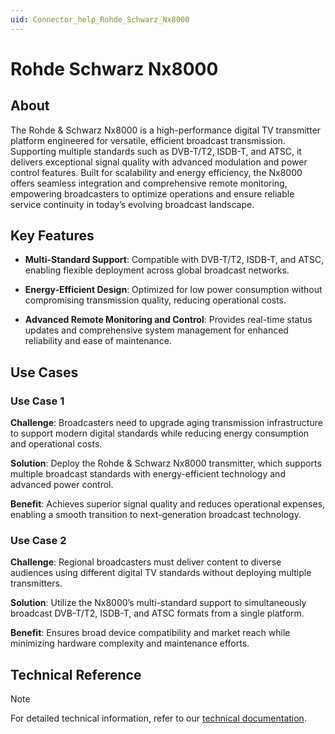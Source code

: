 ```yaml
---
uid: Connector_help_Rohde_Schwarz_Nx8000
---
```


# Rohde Schwarz Nx8000

## About

The Rohde & Schwarz Nx8000 is a high-performance digital TV transmitter platform engineered for versatile, efficient broadcast transmission. Supporting multiple standards such as DVB-T/T2, ISDB-T, and ATSC, it delivers exceptional signal quality with advanced modulation and power control features. Built for scalability and energy efficiency, the Nx8000 offers seamless integration and comprehensive remote monitoring, empowering broadcasters to optimize operations and ensure reliable service continuity in today’s evolving broadcast landscape.

## Key Features

- **Multi-Standard Support**: Compatible with DVB-T/T2, ISDB-T, and ATSC, enabling flexible deployment across global broadcast networks.

- **Energy-Efficient Design**: Optimized for low power consumption without compromising transmission quality, reducing operational costs.

- **Advanced Remote Monitoring and Control**: Provides real-time status updates and comprehensive system management for enhanced reliability and ease of maintenance.

## Use Cases

### Use Case 1

**Challenge**: Broadcasters need to upgrade aging transmission infrastructure to support modern digital standards while reducing energy consumption and operational costs.

**Solution**: Deploy the Rohde & Schwarz Nx8000 transmitter, which supports multiple broadcast standards with energy-efficient technology and advanced power control.

**Benefit**: Achieves superior signal quality and reduces operational expenses, enabling a smooth transition to next-generation broadcast technology.

### Use Case 2

**Challenge**: Regional broadcasters must deliver content to diverse audiences using different digital TV standards without deploying multiple transmitters.

**Solution**: Utilize the Nx8000’s multi-standard support to simultaneously broadcast DVB-T/T2, ISDB-T, and ATSC formats from a single platform.

**Benefit**: Ensures broad device compatibility and market reach while minimizing hardware complexity and maintenance efforts.

## Technical Reference

> [!NOTE]
> For detailed technical information, refer to our [technical documentation](xref:Connector_help_Rohde_Schwarz_Nx8000_Technical).